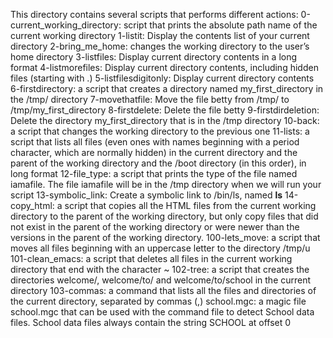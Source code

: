 This directory contains several scripts that performs different actions:
0-current_working_directory: script that prints the absolute path name of the current working directory
1-listit: Display the contents list of your current directory
2-bring_me_home: changes the working directory to the user’s home directory
3-listfiles: Display current directory contents in a long format
4-listmorefiles: Display current directory contents, including hidden files (starting with .)
5-listfilesdigitonly: Display current directory contents
6-firstdirectory: a script that creates a directory named my_first_directory in the /tmp/ directory
7-movethatfile: Move the file betty from /tmp/ to /tmp/my_first_directory
8-firstdelete: Delete the file betty
9-firstdirdeletion: Delete the directory my_first_directory that is in the /tmp directory
10-back: a script that changes the working directory to the previous one
11-lists: a script that lists all files (even ones with names beginning with a period character, which are normally hidden) in the current directory and the parent of the working directory and the /boot directory (in this order), in long format
12-file_type: a script that prints the type of the file named iamafile. The file iamafile will be in the /tmp directory when we will run your script
13-symbolic_link: Create a symbolic link to /bin/ls, named __ls__
14-copy_html:  a script that copies all the HTML files from the current working directory to the parent of the working directory, but only copy files that did not exist in the parent of the working directory or were newer than the versions in the parent of the working directory.
100-lets_move: a script that moves all files beginning with an uppercase letter to the directory /tmp/u
101-clean_emacs: a script that deletes all files in the current working directory that end with the character ~
102-tree: a script that creates the directories welcome/, welcome/to/ and welcome/to/school in the current directory
103-commas: a command that lists all the files and directories of the current directory, separated by commas (,)
school.mgc: a magic file school.mgc that can be used with the command file to detect School data files. School data files always contain the string SCHOOL at offset 0
